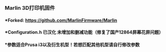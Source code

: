 ### Marlin 3D打印机固件

#### *Forked: https://github.com/MarlinFirmware/Marlin
#### *Configuration.h 已汉化 未增加和删减功能（修复了国产12864屏幕花屏问题）
#### *参数适合Prusa i3以及衍生机型！若想匹配其他机型请自行修改参数
